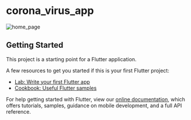 # corona_virus_app

![home_page](https://user-images.githubusercontent.com/57314430/83944950-c1ad4780-a820-11ea-9b7d-e5bb9bb4a106.png)

## Getting Started

This project is a starting point for a Flutter application.

A few resources to get you started if this is your first Flutter project:

- [Lab: Write your first Flutter app](https://flutter.dev/docs/get-started/codelab)
- [Cookbook: Useful Flutter samples](https://flutter.dev/docs/cookbook)

For help getting started with Flutter, view our
[online documentation](https://flutter.dev/docs), which offers tutorials,
samples, guidance on mobile development, and a full API reference.
